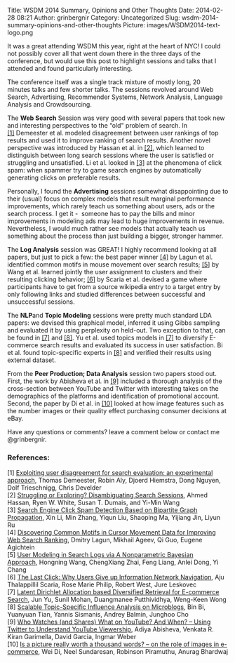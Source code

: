 Title: WSDM 2014 Summary, Opinions and Other Thoughts
Date: 2014-02-28 08:21
Author: grinbergnir
Category: Uncategorized
Slug: wsdm-2014-summary-opinions-and-other-thoughts
Picture: images/WSDM2014-text-logo.png

It was a great attending WSDM this year, right at the heart of NYC! I could not possibly cover all that went down there in the three days of the conference, but would use this post to highlight sessions and talks that I attended and found particularly interesting.

The conference itself was a single track mixture of mostly long, 20 minutes talks and few shorter talks. The sessions revolved around Web Search, Advertising, Recommender Systems, Network Analysis, Language Analysis and Crowdsourcing.

The **Web Search** Session was very good with several papers that took new and interesting perspectives to the “old" problem of search. In [[1]](#ref1) Demeester et al. modeled disagreement between user rankings of top results and used it to improve ranking of search results. Another novel perspective was introduced by Hassan et al. in [[2]](#ref2), which learned to distinguish between long search sessions where the user is satisfied or struggling and unsatisfied. Li et al. looked in [[3]](#ref3) at the phenomena of click spam: when spammer try to game search engines by automatically generating clicks on preferable results.

Personally, I found the **Advertising** sessions somewhat disappointing due to their (usual) focus on complex models that result marginal performance improvements, which rarely teach us something about users, ads or the search process. I get it -  someone has to pay the bills and minor improvements in modeling ads may lead to huge improvements in revenue. Nevertheless, I would much rather see models that actually teach us something about the process than just building a bigger, stronger hammer.

The **Log Analysis** session was GREAT! I highly recommend looking at all papers, but just to pick a few: the best paper winner [[4]](#ref4) by Lagun et al. identified common motifs in mouse movement over search results; [[5]](#ref5) by Wang et al. learned jointly the user assignment to clusters and their resulting clicking behavior; [[6]](#ref6) by Scaria et al. devised a game where participants have to get from a source wikipedia entry to a target entry by only following links and studied differences between successful and unsuccessful sessions.

The **NLP**and **Topic Modeling** sessions were pretty much standard LDA papers: we devised this graphical model, inferred it using Gibbs sampling and evaluated it by using perplexity on held-out. Two exception to that, can be found in [[7]](#ref7) and [[8]](#ref8). Yu et al. used topics models in [[7]](#ref7) to diversify E-commerce search results and evaluated its success in user satisfaction. Bi et al. found topic-specific experts in [[8]](#ref8) and verified their results using external dataset.

From the **Peer Production; Data Analysis** session two papers stood out. First, the work by Abisheva et al. in [[9]](#ref9) included a thorough analysis of the cross-section between YouTube and Twitter with interesting takes on the demographics of the platforms and identification of promotional account. Second, the paper by Di et al. in [[10]](#ref10) looked at how image features such as the number images or their quality effect purchasing consumer decisions at eBay.

Have any questions or comments? leave a comment below or contact me @grinbergnir.

### References:

<a name="ref1"></a>[1] [Exploiting user disagreement for search evaluation: an experimental approach](http://wwwhome.ewi.utwente.nl/~hiemstra/papers/wsdm2014.pdf), Thomas Demeester, Robin Aly, Djoerd Hiemstra, Dong Nguyen, Dolf Trieschnigg, Chris Develder <br/>
<a name="ref2"></a>[2] [Struggling or Exploring? Disambiguating Search Sessions](http://research.microsoft.com/en-us/um/people/ryenw/papers/HassanWSDM2014.pdf), Ahmed Hassan, Ryen W. White, Susan T. Dumais, and Yi-Min Wang <br/>
<a name="ref3"></a>[3] [Search Engine Click Spam Detection Based on Bipartite Graph Propagation](http://www.thuir.cn/group/~YQLiu/publications/wsdm2014.pdf), Xin Li, Min Zhang, Yiqun Liu, Shaoping Ma, Yijiang Jin, Liyun Ru <br/>
<a name="ref4"></a>[4] [Discovering Common Motifs in Cursor Movement Data for Improving Web Search Ranking](http://www.mathcs.emory.edu/~dlagun/pubs/motifs_wsdm2014.pdf), Dmitry Lagun, Mikhail Ageev, Qi Guo, Eugene Agichtein <br/>
<a name="ref5"></a>[5] [User Modeling in Search Logs via A Nonparametric Bayesian Approach](http://sifaka.cs.uiuc.edu/~wang296/paper/wsdm488.pdf), Hongning Wang, ChengXiang Zhai, Feng Liang, Anlei Dong, Yi Chang <br/>
<a name="ref6"></a>[6] [The Last Click: Why Users Give up Information Network Navigation](http://cs.stanford.edu/people/jure/pubs/navigation-wsdm14.pdf), Aju Thalappillil Scaria, Rose Marie Philip, Robert West, Jure Leskovec <br/>
<a name="ref7"></a>[7] [Latent Dirichlet Allocation based Diversified Retrieval for E-commerce Search](http://web.engr.oregonstate.edu/~wong/papers/pdf/WSDM2014.pdf), Jun Yu, Sunil Mohan, Duangmanee Putthividhya, Weng-Keen Wong <br/>
<a name="ref8"></a>[8] [Scalable Topic-Specific Influence Analysis on Microblogs](http://oak.cs.ucla.edu/~cho/papers/wsdm2014.pdf), Bin Bi, Yuanyuan Tian, Yannis Sismanis, Andrey Balmin, Junghoo Cho <br/>
<a name="ref9"></a>[9] [Who Watches (and Shares) What on YouTube? And When? – Using Twitter to Understand YouTube Viewership](http://ingmarweber.de/wp-content/uploads/2014/02/Who-Watches-and-Shares-What-on-YouTube-And-When-Using-Twitter-to-Understand-YouTube-Viewership.pdf), Adiya Abisheva, Venkata R. Kiran Garimella, David Garcia, Ingmar Weber <br/>
<a name="ref10"></a>[10] [Is a picture really worth a thousand words? – on the role of images in e-commerce](http://labs.ebay.com/events/event/news-vision-paper-accepted-at-wsdm-2014), Wei Di, Neel Sundaresan, Robinson Piramuthu, Anurag Bhardwaj <br/>